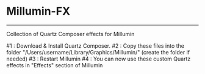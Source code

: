 # Millumin-FX
---
Collection of Quartz Composer effects for Millumin

#1 : Download & Install Quartz Composer.
#2 : Copy these files into the folder "/Users/username/Library/Graphics/Millumin/" (create the folder if needed)
#3 : Restart Millumin
#4 : You can now use these custom Quartz effects in "Effects" section of Millumin

